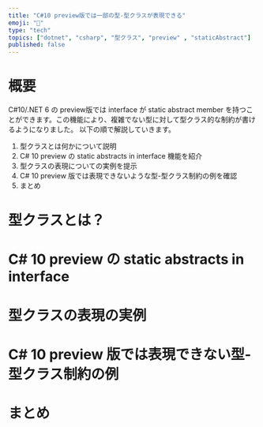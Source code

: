 ```yaml
---
title: "C#10 preview版では一部の型-型クラスが表現できる"
emoji: "👏"
type: "tech"
topics: ["dotnet", "csharp", "型クラス", "preview" , "staticAbstract"]
published: false
---
```


# 概要

C#10/.NET 6 の preview版では interface が static abstract member を持つことができます。この機能により、複雑でない型に対して型クラス的な制約が書けるようになりました。
以下の順で解説していきます。

1. 型クラスとは何かについて説明
2. C# 10 preview の static abstracts in interface 機能を紹介
3. 型クラスの表現についての実例を提示
4. C# 10 preview 版では表現できないような型-型クラス制約の例を確認
5. まとめ

# 型クラスとは？

# C# 10 preview の static abstracts in interface

# 型クラスの表現の実例

# C# 10 preview 版では表現できない型-型クラス制約の例

# まとめ
